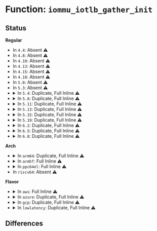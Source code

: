 # Function: <code>iommu_iotlb_gather_init</code>

## Status
<b>Regular</b>
<ul>
<li>
In <code>4.4</code>: Absent ⚠️
</li>
<li>
In <code>4.8</code>: Absent ⚠️
</li>
<li>
In <code>4.10</code>: Absent ⚠️
</li>
<li>
In <code>4.13</code>: Absent ⚠️
</li>
<li>
In <code>4.15</code>: Absent ⚠️
</li>
<li>
In <code>4.18</code>: Absent ⚠️
</li>
<li>
In <code>5.0</code>: Absent ⚠️
</li>
<li>
In <code>5.3</code>: Absent ⚠️
</li>
<li>
<details>
<summary>In <code>5.4</code>: Duplicate, Full Inline ⚠️</summary>

**Collision:** Static Duplication

**Inline:** Full

**Transformation:** False

**Instances:**

```
In drivers/iommu/iommu.c (ffffffff816d9a17)
Location: include/linux/iommu.h:396
Inline: True
Inline callers:
  - drivers/iommu/iommu.c:iommu_unmap
```
```
In drivers/vfio/vfio_iommu_type1.c (ffffffff817d3be4)
Location: include/linux/iommu.h:396
Inline: True
Inline callers:
  - drivers/vfio/vfio_iommu_type1.c:vfio_unmap_unpin
```
</details>
</li>
<li>
<details>
<summary>In <code>5.8</code>: Duplicate, Full Inline ⚠️</summary>

**Collision:** Static Duplication

**Inline:** Full

**Transformation:** False

**Instances:**

```
In drivers/iommu/iommu.c (ffffffff8178e9a7)
Location: include/linux/iommu.h:408
Inline: True
Inline callers:
  - drivers/iommu/iommu.c:iommu_unmap
```
```
In drivers/iommu/dma-iommu.c (ffffffff81791a22)
Location: include/linux/iommu.h:408
Inline: True
Inline callers:
  - drivers/iommu/dma-iommu.c:__iommu_dma_unmap
  - drivers/iommu/dma-iommu.c:__iommu_dma_unmap
```
```
In drivers/vfio/vfio_iommu_type1.c (ffffffff8189eae0)
Location: include/linux/iommu.h:408
Inline: True
Inline callers:
  - drivers/vfio/vfio_iommu_type1.c:vfio_unmap_unpin
```
</details>
</li>
<li>
<details>
<summary>In <code>5.11</code>: Duplicate, Full Inline ⚠️</summary>

**Collision:** Static Duplication

**Inline:** Full

**Transformation:** False

**Instances:**

```
In drivers/iommu/intel/iommu.c (ffffffff817afb72)
Location: include/linux/iommu.h:404
Inline: True
Inline callers:
  - drivers/iommu/intel/iommu.c:intel_iommu_unmap
```
```
In drivers/iommu/iommu.c (ffffffff817babd7)
Location: include/linux/iommu.h:404
Inline: True
Inline callers:
  - drivers/iommu/iommu.c:iommu_unmap
```
```
In drivers/iommu/dma-iommu.c (ffffffff817bdc1a)
Location: include/linux/iommu.h:404
Inline: True
Inline callers:
  - drivers/iommu/dma-iommu.c:__iommu_dma_unmap
  - drivers/iommu/dma-iommu.c:__iommu_dma_unmap
```
```
In drivers/vfio/vfio_iommu_type1.c (ffffffff818adc29)
Location: include/linux/iommu.h:404
Inline: True
Inline callers:
  - drivers/vfio/vfio_iommu_type1.c:vfio_unmap_unpin
```
</details>
</li>
<li>
<details>
<summary>In <code>5.13</code>: Duplicate, Full Inline ⚠️</summary>

**Collision:** Static Duplication

**Inline:** Full

**Transformation:** False

**Instances:**

```
In drivers/iommu/intel/iommu.c (ffffffff81792b66)
Location: include/linux/iommu.h:371
Inline: True
Inline callers:
  - drivers/iommu/intel/iommu.c:intel_iommu_unmap
```
```
In drivers/iommu/iommu.c (ffffffff8179d4e7)
Location: include/linux/iommu.h:371
Inline: True
Inline callers:
  - drivers/iommu/iommu.c:iommu_unmap
```
```
In drivers/iommu/dma-iommu.c (ffffffff817a0e59)
Location: include/linux/iommu.h:371
Inline: True
Inline callers:
  - drivers/iommu/dma-iommu.c:__iommu_dma_unmap
  - drivers/iommu/dma-iommu.c:__iommu_dma_unmap
```
```
In drivers/vfio/vfio_iommu_type1.c (ffffffff81890b5a)
Location: include/linux/iommu.h:371
Inline: True
Inline callers:
  - drivers/vfio/vfio_iommu_type1.c:vfio_unmap_unpin
```
</details>
</li>
<li>
<details>
<summary>In <code>5.15</code>: Duplicate, Full Inline ⚠️</summary>

**Collision:** Static Duplication

**Inline:** Full

**Transformation:** False

**Instances:**

```
In drivers/iommu/amd/iommu.c (ffffffff8180d3d4)
Location: include/linux/iommu.h:398
Inline: True
Inline callers:
  - drivers/iommu/amd/iommu.c:amd_iommu_unmap
```
```
In drivers/iommu/intel/iommu.c (ffffffff8181a94d)
Location: include/linux/iommu.h:398
Inline: True
Inline callers:
  - drivers/iommu/intel/iommu.c:intel_iommu_unmap
```
```
In drivers/iommu/iommu.c (ffffffff81826227)
Location: include/linux/iommu.h:398
Inline: True
Inline callers:
  - drivers/iommu/iommu.c:iommu_unmap
```
```
In drivers/iommu/dma-iommu.c (ffffffff8182a9b2)
Location: include/linux/iommu.h:398
Inline: True
Inline callers:
  - drivers/iommu/dma-iommu.c:__iommu_dma_unmap
  - drivers/iommu/dma-iommu.c:__iommu_dma_unmap
```
```
In drivers/vfio/vfio_iommu_type1.c (ffffffff8192464a)
Location: include/linux/iommu.h:398
Inline: True
Inline callers:
  - drivers/vfio/vfio_iommu_type1.c:vfio_unmap_unpin
```
</details>
</li>
<li>
<details>
<summary>In <code>5.19</code>: Duplicate, Full Inline ⚠️</summary>

**Collision:** Static Duplication

**Inline:** Full

**Transformation:** False

**Instances:**

```
In drivers/iommu/amd/iommu.c (ffffffff8194db6a)
Location: include/linux/iommu.h:396
Inline: True
Inline callers:
  - drivers/iommu/amd/iommu.c:amd_iommu_unmap
```
```
In drivers/iommu/intel/iommu.c (ffffffff8195b07c)
Location: include/linux/iommu.h:396
Inline: True
Inline callers:
  - drivers/iommu/intel/iommu.c:intel_iommu_unmap
```
```
In drivers/iommu/iommu.c (ffffffff81966506)
Location: include/linux/iommu.h:396
Inline: True
Inline callers:
  - drivers/iommu/iommu.c:iommu_unmap
```
```
In drivers/iommu/dma-iommu.c (ffffffff8196b0e5)
Location: include/linux/iommu.h:396
Inline: True
Inline callers:
  - drivers/iommu/dma-iommu.c:__iommu_dma_unmap
  - drivers/iommu/dma-iommu.c:__iommu_dma_unmap
```
```
In drivers/vfio/vfio_iommu_type1.c (ffffffff81a79f5d)
Location: include/linux/iommu.h:396
Inline: True
Inline callers:
  - drivers/vfio/vfio_iommu_type1.c:vfio_unmap_unpin
```
</details>
</li>
<li>
<details>
<summary>In <code>6.2</code>: Duplicate, Full Inline ⚠️</summary>

**Collision:** Static Duplication

**Inline:** Full

**Transformation:** False

**Instances:**

```
In drivers/iommu/amd/iommu.c (ffffffff81ab2388)
Location: include/linux/iommu.h:438
Inline: True
Inline callers:
  - drivers/iommu/amd/iommu.c:amd_iommu_unmap_pages
```
```
In drivers/iommu/intel/iommu.c (ffffffff81ac2c79)
Location: include/linux/iommu.h:438
Inline: True
Inline callers:
  - drivers/iommu/intel/iommu.c:intel_iommu_unmap
```
```
In drivers/iommu/iommu.c (ffffffff81acfec6)
Location: include/linux/iommu.h:438
Inline: True
Inline callers:
  - drivers/iommu/iommu.c:iommu_unmap
```
```
In drivers/iommu/dma-iommu.c (ffffffff81ad55d5)
Location: include/linux/iommu.h:438
Inline: True
Inline callers:
  - drivers/iommu/dma-iommu.c:__iommu_dma_unmap
  - drivers/iommu/dma-iommu.c:__iommu_dma_unmap
```
</details>
</li>
<li>
<details>
<summary>In <code>6.5</code>: Duplicate, Full Inline ⚠️</summary>

**Collision:** Static Duplication

**Inline:** Full

**Transformation:** False

**Instances:**

```
In drivers/iommu/amd/iommu.c (ffffffff81afe438)
Location: include/linux/iommu.h:445
Inline: True
Inline callers:
  - drivers/iommu/amd/iommu.c:amd_iommu_unmap_pages
```
```
In drivers/iommu/intel/iommu.c (ffffffff81b0fb19)
Location: include/linux/iommu.h:445
Inline: True
Inline callers:
  - drivers/iommu/intel/iommu.c:intel_iommu_unmap
```
```
In drivers/iommu/iommu.c (ffffffff81b1f176)
Location: include/linux/iommu.h:445
Inline: True
Inline callers:
  - drivers/iommu/iommu.c:iommu_unmap
```
```
In drivers/iommu/dma-iommu.c (ffffffff81b23d85)
Location: include/linux/iommu.h:445
Inline: True
Inline callers:
  - drivers/iommu/dma-iommu.c:__iommu_dma_unmap
  - drivers/iommu/dma-iommu.c:__iommu_dma_unmap
```
</details>
</li>
<li>
<details>
<summary>In <code>6.8</code>: Duplicate, Full Inline ⚠️</summary>

**Collision:** Static Duplication

**Inline:** Full

**Transformation:** False

**Instances:**

```
In drivers/iommu/amd/iommu.c (ffffffff81b51aa8)
Location: include/linux/iommu.h:657
Inline: True
Inline callers:
  - drivers/iommu/amd/iommu.c:amd_iommu_unmap_pages
```
```
In drivers/iommu/intel/iommu.c (ffffffff81b64409)
Location: include/linux/iommu.h:657
Inline: True
Inline callers:
  - drivers/iommu/intel/iommu.c:intel_iommu_unmap
```
```
In drivers/iommu/iommu.c (ffffffff81b755b6)
Location: include/linux/iommu.h:657
Inline: True
Inline callers:
  - drivers/iommu/iommu.c:iommu_unmap
```
```
In drivers/iommu/dma-iommu.c (ffffffff81b7a945)
Location: include/linux/iommu.h:657
Inline: True
Inline callers:
  - drivers/iommu/dma-iommu.c:__iommu_dma_unmap
  - drivers/iommu/dma-iommu.c:__iommu_dma_unmap
```
</details>
</li>
</ul>
<b>Arch</b>
<ul>
<li>
<details>
<summary>In <code>arm64</code>: Duplicate, Full Inline ⚠️</summary>

**Collision:** Static Duplication

**Inline:** Full

**Transformation:** False

**Instances:**

```
In drivers/iommu/iommu.c (ffff8000108c58f8)
Location: include/linux/iommu.h:396
Inline: True
Inline callers:
  - drivers/iommu/iommu.c:iommu_unmap
```
```
In drivers/iommu/dma-iommu.c (ffff8000108c8df8)
Location: include/linux/iommu.h:396
Inline: True
Inline callers:
  - drivers/iommu/dma-iommu.c:__iommu_dma_unmap
  - drivers/iommu/dma-iommu.c:__iommu_dma_unmap
```
```
In drivers/iommu/arm-smmu-v3.c (ffff8000108d34e0)
Location: include/linux/iommu.h:396
Inline: True
Inline callers:
  - drivers/iommu/arm-smmu-v3.c:arm_smmu_tlb_inv_page_nosync
```
</details>
</li>
<li>
<details>
<summary>In <code>armhf</code>: Full Inline ⚠️</summary>

**Collision:** Unique Static

**Inline:** Full

**Transformation:** False

**Instances:**

```
In drivers/iommu/iommu.c (c09bc6c0)
Location: include/linux/iommu.h:396
Inline: True
Inline callers:
  - drivers/iommu/iommu.c:iommu_unmap
```
</details>
</li>
<li>
<details>
<summary>In <code>ppc64el</code>: Full Inline ⚠️</summary>

**Collision:** Unique Static

**Inline:** Full

**Transformation:** False

**Instances:**

```
In drivers/iommu/iommu.c (c00000000096b478)
Location: include/linux/iommu.h:396
Inline: True
Inline callers:
  - drivers/iommu/iommu.c:iommu_unmap
```
</details>
</li>
<li>
In <code>riscv64</code>: Absent ⚠️
</li>
</ul>
<b>Flavor</b>
<ul>
<li>
<details>
<summary>In <code>aws</code>: Full Inline ⚠️</summary>

**Collision:** Unique Static

**Inline:** Full

**Transformation:** False

**Instances:**

```
In drivers/iommu/iommu.c (ffffffff8169f467)
Location: include/linux/iommu.h:396
Inline: True
Inline callers:
  - drivers/iommu/iommu.c:iommu_unmap
```
</details>
</li>
<li>
<details>
<summary>In <code>azure</code>: Duplicate, Full Inline ⚠️</summary>

**Collision:** Static Duplication

**Inline:** Full

**Transformation:** False

**Instances:**

```
In drivers/iommu/iommu.c (ffffffff8167ce57)
Location: include/linux/iommu.h:396
Inline: True
Inline callers:
  - drivers/iommu/iommu.c:iommu_unmap
```
```
In drivers/vfio/vfio_iommu_type1.c (ffffffff8177dc94)
Location: include/linux/iommu.h:396
Inline: True
Inline callers:
  - drivers/vfio/vfio_iommu_type1.c:vfio_unmap_unpin
```
</details>
</li>
<li>
<details>
<summary>In <code>gcp</code>: Duplicate, Full Inline ⚠️</summary>

**Collision:** Static Duplication

**Inline:** Full

**Transformation:** False

**Instances:**

```
In drivers/iommu/iommu.c (ffffffff816cd6d7)
Location: include/linux/iommu.h:396
Inline: True
Inline callers:
  - drivers/iommu/iommu.c:iommu_unmap
```
```
In drivers/vfio/vfio_iommu_type1.c (ffffffff817c8a64)
Location: include/linux/iommu.h:396
Inline: True
Inline callers:
  - drivers/vfio/vfio_iommu_type1.c:vfio_unmap_unpin
```
</details>
</li>
<li>
<details>
<summary>In <code>lowlatency</code>: Duplicate, Full Inline ⚠️</summary>

**Collision:** Static Duplication

**Inline:** Full

**Transformation:** False

**Instances:**

```
In drivers/iommu/iommu.c (ffffffff816e7c07)
Location: include/linux/iommu.h:396
Inline: True
Inline callers:
  - drivers/iommu/iommu.c:iommu_unmap
```
```
In drivers/vfio/vfio_iommu_type1.c (ffffffff817e2cff)
Location: include/linux/iommu.h:396
Inline: True
Inline callers:
  - drivers/vfio/vfio_iommu_type1.c:vfio_unmap_unpin
```
</details>
</li>
</ul>

## Differences
